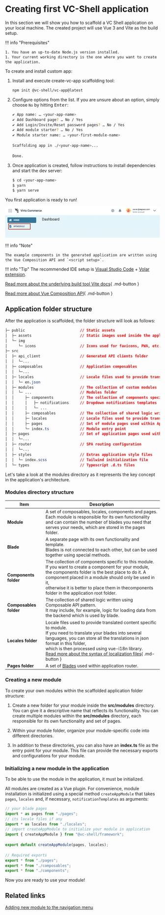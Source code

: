 # Creating first VC-Shell application

In this section we will show you how to scaffold a VC Shell application on your local machine. The created project will use Vue 3 and Vite as the build setup.

!!! info "Prerequisites"

    1. You have an up-to-date Node.js version installed.
    1. Your current working directory is the one where you want to create the application.

To create and install custom app:

1. Install and execute create-vc-app scaffolding tool:

    ```bash
    npm init @vc-shell/vc-app@latest
    ```

1. Configure options from the list. If you are unsure about an option, simply choose `No` by hitting <kbd>Enter</kbd>:

    ```bash
    ✔ App name: … <your-app-name>
    ✔ Add Dashboard page? … No / Yes
    ✔ Add Login/Invite/Reset password pages? … No / Yes
    ✔ Add module starter? … No / Yes
    ✔ Module starter name: … <your-first-module-name>

    Scaffolding app in ./<your-app-name>...

    Done.
    ```

1. Once application is created, follow instructions to install dependencies and start the dev server:

    ```bash
    $ cd <your-app-name>
    $ yarn
    $ yarn serve
    ```

You first application is ready to run!

![New app](../../media/new-app.png)

!!! info "Note"

    The example components in the generated application are written using the Vue Composition API and `<script setup>`.


!!! info "Tip"
    The recommended IDE setup is [Visual Studio Code](https://code.visualstudio.com/) + [Volar extension](https://marketplace.visualstudio.com/items?itemName=Vue.volar).

[Read more about the underlying build tool Vite docs](https://vitejs.dev/){ .md-button }

[Read more about Vue Composition API](https://vuejs.org/guide/introduction.html#composition-api){ .md-button }

## Application folder structure

After the application is scaffolded, the folder structure will look as follows:

```css hl_lines="12 13 14 15 16 17 18 19 20"
├─ public                         // Static assets
│  ├─ assets                      // Static images used inside the application.
│  └─ img
│     └─ icons                    // Icons used for favicons, PWA, etc.
├─ src
│  ├─ api_client                  // Generated API clients folder
│  │  └─...
│  ├─ composables                 // Application composables
│  │  └─...
│  ├─ locales                     // Locale files used to provide translated content
│  │  └─ en.json
│  ├─ modules                     // The collection of custom modules
│  │  └─ ...                      // Modules folder
│  │     ├─ components            // The collection of components specific for this module
│  │     │   ├─ notifications     // Dropdown notifications templates
│  │     │   └─ ...
│  │     ├─ composables           // The collection of shared logic written using Composable API pattern.
│  │     ├─ locales               // Locale files used to provide translated content specific for this module
│  │     ├─ pages                 // Set of module pages used within Application router
│  │     └─ index.ts              // Module entry point
│  ├─ pages                       // Set of application pages used within Application router.
│  │  └─...
│  ├─ router                      // SPA routing configuration
│  │  └─...
│  ├─ styles                      // Extras application style files
│  │  └─ index.scss               // Tailwind initialization file
│  └─ types                       // Typescript .d.ts files
```

Let's take a look at the modules directory as it represents the key concept in the application's architecture.

### Modules directory structure

| Item               	| Description                                                                                                 	|
|--------------------	|--------------------------------------------------------------------------------------------------------------	|
| **Module**             	| A set of composables, locales, components and pages. Each module is responsible for its own functionality<br>and can contain the number of blades you need that serves your needs, which are stored in the pages folder.                                                                                                             	|
| **Blade**             | A separate page with its own functionality and template.<br>Blades is not connected to each other, but can be used together using special methods.                                                                                                                                                                                   	|
| **Components folder**  	| The collection of components specific to this module. If you want to create a component for your module,<br>the components folder is the best place to do it. A component placed in a module should only be used in it,<br>otherwise it is better to place them in thecomponents folder in the application root folder.              	|
| **Composables folder** 	| The collection of shared logic written using Composable API pattern.<br>It may include, for example, logic for loading data from the backend which is used by blade.                                                                                                                                                                 	|
| **Locales folder**     	| Locale files used to provide translated content specific to module.<br>If you need to translate your blades into several languages, you can store all the translations in json format in this folder,<br>which is then processed using vue-i18n library.<br> [Read more about the syntax of localization files](https://kazupon.github.io/vue-i18n/){ .md-button } 	|
| **Pages folder**   	| A set of [Blades](../../Platform-Manager/Extensibility-Points/blades-and-navigation.md) used within application router.                 	|

### Creating a new module
To create your own modules within the scaffolded application folder structure:

1. Create a new folder for your module inside the **src/modules** directory. You can give it a descriptive name that reflects its functionality. You can create multiple modules within the **src/modules** directory, each responsible for its own functionality and set of pages.

1. Within your module folder, organize your module-specific code into different directories.

1. In addition to these directories, you can also have an **index.ts** file as the entry point for your module. This file can provide the necessary exports and configurations for your module.


### Initializing a new module in the application

To be able to use the module in the application, it must be initialized.

All modules are created as a Vue plugin. For convenience, module installation is initialized using a special method `createAppModule` that takes `pages`, `locales` and, if necessary, `notificationTemplates` as arguments:

```typescript title="index.ts" linenums="1"
// your blade pages
import * as pages from "./pages";
// its locale files if any
import * as locales from "./locales";
// import createAppModule to initialize your module in application
import { createAppModule } from "@vc-shell/framework";

export default createAppModule(pages, locales);

// Required exports
export * from "./pages";
export * from "./composables";
export * from "./components";
```

Now you are ready to use your module!

## Related links

[Adding new module to the navigation menu](navigation.md)
